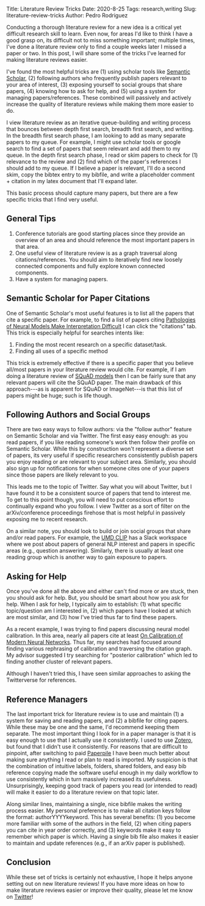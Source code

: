 Title: Literature Review Tricks
Date: 2020-8-25
Tags: research,writing
Slug: literature-review-tricks
Author: Pedro Rodriguez


Conducting a thorough literature review for a new idea is a critical yet difficult research skill to learn.
Even now, for areas I'd like to think I have a good grasp on, its difficult not to miss something important; multiple times, I've done a literature review only to find a couple weeks later I missed a paper or two.
In this post, I will share some of the tricks I've learned for making literature reviews easier.

I've found the most helpful tricks are (1) using scholar tools like [Semantic Scholar](https://www.semanticscholar.org/), (2) following authors who frequently publish papers relevant to your area of interest, (3) exposing yourself to social groups that share papers, (4) knowing how to ask for help, and (5) using a system for managing papers/references.
These combined will passively and actively increase the quality of literature reviews while making them more easier to do.

I view literature review as an iterative queue-building and writing process that bounces between depth first search, breadth first search, and writing.
In the breadth first search phase, I am looking to add as many separate papers to my queue.
For example, I might use scholar tools or google search to find a set of papers that seem relevant and add them to my queue.
In the depth first search phase, I read or skim papers to check for (1) relevance to the review and (2) find which of the paper's references I should add to my queue.
If I believe a paper is relevant, I'll do a second skim, copy the bibtex entry to my bibfile, and write a placeholder comment + citation in my latex document that I'll expand later.

This basic process should capture many papers, but there are a few specific tricks that I find very useful.

## General Tips

1. Conference tutorials are good starting places since they provide an overview of an area and should reference the most important papers in that area.
2. One useful view of literature review is as a graph traversal along citations/references. You should aim to iteratively find new loosely connected components and fully explore known connected components.
3. Have a system for managing papers.

## Semantic Scholar for Paper Citations

One of Semantic Scholar's most useful features is to list all the papers that cite a specific paper.
For example, to find a list of papers citing [Pathologies of Neural Models Make Interpretation Difficult](https://www.semanticscholar.org/paper/Pathologies-of-Neural-Models-Make-Interpretation-Feng-Wallace/74e9053d6f44f4507bd40bbea999ee65f0cbefb2) I can click the "citations" tab.
This trick is especially helpful for searches intents like:

1. Finding the most recent research on a specific dataset/task.
2. Finding all uses of a specific method

This trick is extremely effective if there is a specific paper that you believe all/most papers in your literature review would cite.
For example, if I am doing a literature review of [SQuAD models](https://rajpurkar.github.io/SQuAD-explorer/) then I can be fairly sure that any relevant papers will cite the SQuAD paper.
The main drawback of this approach---as is apparent for SQuAD or ImageNet---is that this list of papers might be huge; such is life though.

## Following Authors and Social Groups

There are two easy ways to follow authors: via the "follow author" feature on Semantic Scholar and via Twitter.
The first easy easy enough: as you read papers, if you like reading someone's work then follow their profile on Semantic Scholar.
While this by construction won't represent a diverse set of papers, its very useful if specific researchers consistently publish papers you enjoy reading or are relevant to your subject area.
Similarly, you should also sign up for notifications for when someone cites one of your papers since those papers are likely relevant to you.

This leads me to the topic of Twitter.
Say what you will about Twitter, but I have found it to be a consistent source of papers that tend to interest me.
To get to this point though, you will need to put conscious effort to continually expand who you follow.
I view Twitter as a sort of filter on the arXiv/conference proceedings firehose that is most helpful in passively exposing me to recent research.

On a similar note, you should look to build or join social groups that share and/or read papers.
For example, the [UMD CLIP](https://wiki.umiacs.umd.edu/clip/index.php/Main_Page) has a Slack workspace where we post about papers of general NLP interest and papers in specific areas (e.g., question answering).
Similarly, there is usually at least one reading group which is another way to gain exposure to papers.

## Asking for Help

Once you've done all the above and either can't find more or are stuck, then you should ask for help.
But, you should be smart about how you ask for help.
When I ask for help, I typically aim to establish: (1) what specific topic/question am I interested in, (2) which papers have I looked at which are most similar, and (3) how I've tried thus far to find these papers.

As a recent example, I was trying to find papers discussing neural model calibration.
In this area, nearly all papers cite at least [On Calibration of Modern Neural Networks](http://proceedings.mlr.press/v70/guo17a.html).
Thus far, my searches had focused around finding various rephrasing of calibration and traversing the citation graph.
My advisor suggested I try searching for "posterior calibration" which led to finding another cluster of relevant papers.

Although I haven't tried this, I have seen similar approaches to asking the Twitterverse for references.

## Reference Managers

The last important trick for literature review is to use and maintain (1) a system for saving and reading papers, and (2) a bibfile for citing papers.
While these may be one and the same, I'd recommend keeping them separate.
The most important thing I look for in a paper manager is that it is easy enough to use that I actually use it consistently.
I used to use [Zotero](https://www.zotero.org/), but found that I didn't use it consistently.
For reasons that are difficult to pinpoint, after switching to paid [Paperpile](https://paperpile.com/app) I have been much better about making sure anything I read or plan to read is imported.
My suspicion is that the combination of intuitive labels, folders, shared folders, and easy bib reference copying made the software useful enough in my daily workflow to use consistently which in turn massively increased its usefulness.
Unsurprisingly, keeping good track of papers you read (or intended to read) will make it easier to do a literature review on that topic later.

Along similar lines, maintaining a single, nice bibfile makes the writing process easier.
My personal preference is to make all citation keys follow the format: authorYYYYkeyword.
This has several benefits: (1) you become more familiar with some of the authors in the field, (2) when citing papers you can cite in year order correctly, and (3) keywords make it easy to remember which paper is which.
Having a single bib file also makes it easier to maintain and update references (e.g., if an arXiv paper is published).

## Conclusion

While these set of tricks is certainly not exhaustive, I hope it helps anyone setting out on new literature reviews!
If you have more ideas on how to make literature reviews easier or improve their quality, please let me know on [Twitter](https://twitter.com/EntilZhaPR)!
